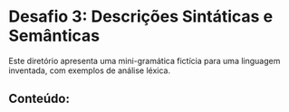 # Desafio 3: Descrições Sintáticas e Semânticas

Este diretório apresenta uma mini-gramática fictícia para uma linguagem inventada, com exemplos de análise léxica.

## Conteúdo:
